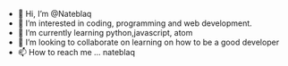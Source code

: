- 👋 Hi, I’m @Nateblaq
- 👀 I’m interested in coding, programming and web development. 
- 🌱 I’m currently learning python,javascript, atom
- 💞️ I’m looking to collaborate on learning on how to be a good developer
- 📫 How to reach me ... nateblaq

<!---
Nateblaq/Nateblaq is a ✨ special ✨ repository because its `README.md` (this file) appears on your GitHub profile.
You can click the Preview link to take a look at your changes.
--->
